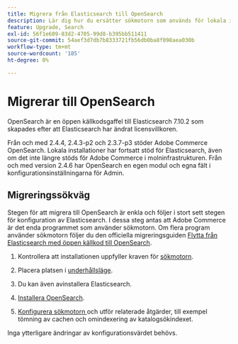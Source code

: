 ```yaml
---
title: Migrera från Elasticsearch till OpenSearch
description: Lär dig hur du ersätter sökmotorn som används för lokala installationer av Adobe Commerce.
feature: Upgrade, Search
exl-id: 56f1e609-83d2-4705-99d8-b395bb511411
source-git-commit: 54aef3d7db7b8333721fb56db0ba8f098aea030b
workflow-type: tm+mt
source-wordcount: '185'
ht-degree: 0%

---
```


# Migrerar till OpenSearch

OpenSearch är en öppen källkodsgaffel till Elasticsearch 7.10.2 som skapades efter att Elasticsearch har ändrat licensvillkoren.

Från och med 2.4.4, 2.4.3-p2 och 2.3.7-p3 stöder Adobe Commerce OpenSearch. Lokala installationer har fortsatt stöd för Elasticsearch, även om det inte längre stöds för Adobe Commerce i molninfrastrukturen. Från och med version 2.4.6 har OpenSearch en egen modul och egna fält i konfigurationsinställningarna för Admin.

## Migreringssökväg

Stegen för att migrera till OpenSearch är enkla och följer i stort sett stegen för konfiguration av Elasticsearch. I dessa steg antas att Adobe Commerce är det enda programmet som använder sökmotorn. Om flera program använder sökmotorn följer du den officiella migreringsguiden [Flytta från Elasticsearch med öppen källkod till OpenSearch](https://opensearch.org/blog/moving-from-opensource-elasticsearch-to-opensearch/).

1. Kontrollera att installationen uppfyller kraven för [sökmotorn](../../installation/prerequisites/search-engine/overview.md).

1. Placera platsen i [underhållsläge](../../installation/tutorials/maintenance-mode.md).

1. Du kan även avinstallera Elasticsearch.

1. [Installera OpenSearch](https://opensearch.org/docs/latest/opensearch/install/important-settings/).

1. [Konfigurera sökmotorn ](../../configuration/search/configure-search-engine.md) och utför relaterade åtgärder, till exempel tömning av cachen och omindexering av katalogsökindexet.

Inga ytterligare ändringar av konfigurationsvärdet behövs.
